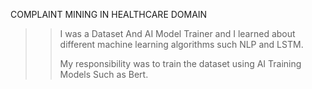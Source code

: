 COMPLAINT MINING IN HEALTHCARE DOMAIN 
>> I was a Dataset And AI Model Trainer and I learned about different machine learning algorithms such NLP
   and LSTM.
>> 
>> My responsibility was to train the dataset using AI Training Models Such as Bert.
